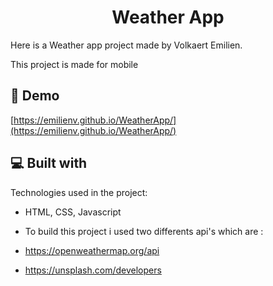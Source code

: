 <h1 align="center" id="title">Weather App</h1>

<p id="description">Here is a Weather app project made by Volkaert Emilien.</p>
<p>This project is made for mobile</p>

<h2>🚀 Demo</h2>

[https://emilienv.github.io/WeatherApp/](https://emilienv.github.io/WeatherApp/)

  
  
<h2>💻 Built with</h2>

Technologies used in the project:
* HTML, CSS, Javascript

*   To build this project i used two differents api's which are :
*   https://openweathermap.org/api
*   https://unsplash.com/developers
